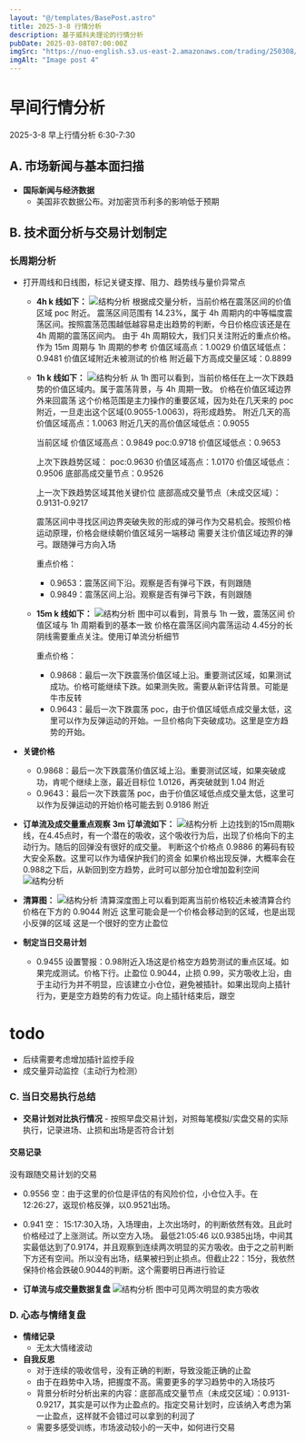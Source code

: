 ```yaml
---
layout: "@/templates/BasePost.astro"
title: 2025-3-8 行情分析
description: 基于威科夫理论的行情分析
pubDate: 2025-03-08T07:00:00Z
imgSrc: "https://nuo-english.s3.us-east-2.amazonaws.com/trading/250308/tradingview15m.jpg"
imgAlt: "Image post 4"
---
```


# 早间行情分析

2025-3-8 早上行情分析 6:30-7:30

## A. 市场新闻与基本面扫描

- **国际新闻与经济数据**
  - 美国非农数据公布。对加密货币利多的影响低于预期

## B. 技术面分析与交易计划制定

### 长周期分析

- 打开周线和日线图，标记关键支撑、阻力、趋势线与量价异常点

  - **4h k 线如下：**
    ![结构分析](https://nuo-english.s3.us-east-2.amazonaws.com/trading/250308/tradingview4h.jpg)
    根据成交量分析，当前价格在震荡区间的价值区域 poc 附近。
    震荡区间范围有 14.23%，属于 4h 周期内的中等幅度震荡区间。按照震荡范围越低越容易走出趋势的判断，今日价格应该还是在 4h 周期的震荡区间内。
    由于 4h 周期较大，我们只关注附近的重点价格。作为 15m 周期与 1h 周期的参考
    价值区域高点：1.0029
    价值区域低点：0.9481
    价值区域附近未被测试的价格
    附近最下方高成交量区域：0.8899

  - **1h k 线如下：**
    ![结构分析](https://nuo-english.s3.us-east-2.amazonaws.com/trading/250308/tradingview1h.jpg)
    从 1h 图可以看到，当前价格任在上一次下跌趋势的价值区域内。属于震荡背景，与 4h 周期一致。
    价格在价值区域边界外来回震荡
    这个价格范围是主力操作的重要区域，因为处在几天来的 poc 附近，一旦走出这个区域(0.9055-1.0063)，将形成趋势。
    附近几天的高价值区域高点：1.0063
    附近几天的高价值区域低点：0.9055

    当前区域
    价值区域高点：0.9849
    poc:0.9718
    价值区域低点：0.9653

    上次下跌趋势区域：
    poc:0.9630
    价值区域高点：1.0170
    价值区域低点：0.9506
    底部高成交量节点：0.9526

    上一次下跌趋势区域其他关键价位
    底部高成交量节点（未成交区域）：0.9131-0.9217

    震荡区间中寻找区间边界突破失败的形成的弹弓作为交易机会。按照价格运动原理，价格会继续朝价值区域另一端移动
    需要关注价值区域边界的弹弓。跟随弹弓方向入场

    重点价格：

    - 0.9653：震荡区间下沿。观察是否有弹弓下跌，有则跟随
    - 0.9849：震荡区间上沿。观察是否有弹弓下跌，有则跟随

  - **15m k 线如下：**
    ![结构分析](https://nuo-english.s3.us-east-2.amazonaws.com/trading/250308/tradingview15m.jpg)
    图中可以看到，背景与 1h 一致，震荡区间
    价值区域与 1h 周期看到的基本一致
    价格在震荡区间内震荡运动
    4.45分的长阴线需要重点关注。使用订单流分析细节

    重点价格：

    - 0.9868：最后一次下跌震荡价值区域上沿。重要测试区域，如果测试成功。价格可能继续下跌。如果测失败。需要从新评估背景。可能是牛市反转
    - 0.9643：最后一次下跌震荡 poc，由于价值区域低点成交量太低，这里可以作为反弹运动的开始。一旦价格向下突破成功。这里是空方趋势的开始。

- **关键价格**

  - 0.9868：最后一次下跌震荡价值区域上沿。重要测试区域，如果突破成功，肯呢个继续上涨，最近目标位 1.0126，再突破就到 1.04 附近
  - 0.9643：最后一次下跌震荡 poc，由于价值区域低点成交量太低，这里可以作为反弹运动的开始价格可能去到 0.9186 附近

- **订单流及成交量重点观察**
  **3m 订单流如下：**
  ![结构分析](https://nuo-english.s3.us-east-2.amazonaws.com/trading/250308/tradinglite3m.jpg)
  上边找到的15m周期k线，在4.45点时，有一个潜在的吸收，这个吸收行为后，出现了价格向下的主动行为。随后的回弹没有很好的成交量。
  判断这个价格点 0.9886 的筹码有较大安全系数。这里可以作为墙保护我们的资金
  如果价格出现反弹，大概率会在0.988之下后，从新回到空方趋势，此时可以部分加仓增加盈利空间
  ![结构分析](https://nuo-english.s3.us-east-2.amazonaws.com/trading/250308/tradinglite3m-2.jpg)
- **清算图：**
  ![结构分析](https://nuo-english.s3.us-east-2.amazonaws.com/trading/250308/hyblock.jpg)
  清算深度图上可以看到距离当前价格较近未被清算合约价格在下方的 0.9044 附近
  这里可能会是一个价格会移动到的区域，也是出现小反弹的区域
  这是一个很好的空方止盈位
- **制定当日交易计划**
  - 0.9455 设置警报：0.98附近入场这是价格空方趋势测试的重点区域。如果完成测试。价格下行。止盈位 0.9044，止损 0.99，买方吸收上沿，由于主动行为并不明显，应该建立小仓位，避免被插针。如果出现向上插针行为，更是空方趋势的有力佐证。向上插针结束后，跟空
# todo
- 后续需要考虑增加插针监控手段
- 成交量异动监控（主动行为检测）


### C. 当日交易执行总结

- **交易计划对比执行情况** - 按照早盘交易计划，对照每笔模拟/实盘交易的实际执行，记录进场、止损和出场是否符合计划

#### 交易记录

没有跟随交易计划的交易
- 0.9556 空：由于这里的价位是评估的有风险价位，小仓位入手。在12:26:27，返现价格反弹，以0.9521出场。
- 0.941 空： 15:17:30入场，入场理由，上次出场时，的判断依然有效。且此时价格经过了上涨测试。所以空方入场。 最低21:05:46 以0.9385出场，中间其实最低达到了0.9174，并且观察到连续两次明显的买方吸收。由于之之前判断下方还有空间。所以没有出场，结果被扫到止损点。但截止22：15分，我依然保持价格会跌破0.9044的判断。这个需要明日再进行验证



- **订单流与成交量数据复盘**
  ![结构分析](https://nuo-english.s3.us-east-2.amazonaws.com/trading/250308/tradinglite3m-n.jpg)
  图中可见两次明显的卖方吸收

### D. 心态与情绪复盘

- **情绪记录**
  - 无太大情绪波动
- **自我反思**
  - 对于连续的吸收信号，没有正确的判断，导致没能正确的止盈
  - 由于在趋势中入场，把握度不高。需要更多的学习趋势中的入场技巧
  - 背景分析时分析出来的内容：底部高成交量节点（未成交区域）：0.9131-0.9217，其实是可以作为止盈点的。指定交易计划时，应该纳入考虑为第一止盈点，这样就不会错过可以拿到的利润了
  - 需要多感受训练，市场波动较小的一天中，如何进行交易


